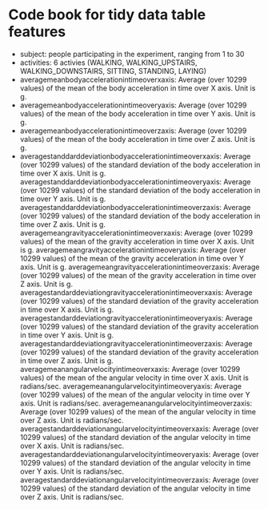 # Code book for tidy data table features
- subject: people participating in the experiment, ranging from 1 to 30
- activities: 6 activies (WALKING, WALKING_UPSTAIRS, WALKING_DOWNSTAIRS, SITTING, STANDING, LAYING)
- averagemeanbodyaccelerationintimeoverxaxis: Average (over 10299 values) of the mean of the body acceleration in time over X axis. Unit is g.
- averagemeanbodyaccelerationintimeoveryaxis: Average (over 10299 values) of the mean of the body acceleration in time over Y axis. Unit is g.
- averagemeanbodyaccelerationintimeoverzaxis: Average (over 10299 values) of the mean of the body acceleration in time over Z axis. Unit is g.
- averagestanddarddeviationbodyaccelerationintimeoverxaxis: Average (over 10299 values) of the standard deviation of the body acceleration in time over X axis. Unit is g.
averagestanddarddeviationbodyaccelerationintimeoveryaxis: Average (over 10299 values) of the standard deviation of the body acceleration in time over Y axis. Unit is g.
averagestanddarddeviationbodyaccelerationintimeoverzaxis: Average (over 10299 values) of the standard deviation of the body acceleration in time over Z axis. Unit is g.
averagemeangravityaccelerationintimeoverxaxis: Average (over 10299 values) of the mean of the gravity acceleration in time over X axis. Unit is g.
averagemeangravityaccelerationintimeoveryaxis: Average (over 10299 values) of the mean of the gravity acceleration in time over Y axis. Unit is g.
averagemeangravityaccelerationintimeoverzaxis: Average (over 10299 values) of the mean of the gravity acceleration in time over Z axis. Unit is g.
averagestandarddeviationgravityaccelerationintimeoverxaxis: Average (over 10299 values) of the standard deviation of the gravity acceleration in time over X axis. Unit is g.
averagestandarddeviationgravityaccelerationintimeoveryaxis: Average (over 10299 values) of the standard deviation of the gravity acceleration in time over Y axis. Unit is g.
averagestandarddeviationgravityaccelerationintimeoverzaxis: Average (over 10299 values) of the standard deviation of the gravity acceleration in time over Z axis. Unit is g.
averagemeanangularvelocityintimeoverxaxis: Average (over 10299 values) of the mean of the angular velocity in time over X axis. Unit is radians/sec.
averagemeanangularvelocityintimeoveryaxis: Average (over 10299 values) of the mean of the angular velocity in time over Y axis. Unit is radians/sec.
averagemeanangularvelocityintimeoverzaxis: Average (over 10299 values) of the mean of the angular velocity in time over Z axis. Unit is radians/sec.
averagestandarddeviationangularvelocityintimeoverxaxis: Average (over 10299 values) of the standard deviation of the angular velocity in time over X axis. Unit is radians/sec.
averagestandarddeviationangularvelocityintimeoveryaxis: Average (over 10299 values) of the standard deviation of the angular velocity in time over Y axis. Unit is radians/sec.
averagestandarddeviationangularvelocityintimeoverzaxis: Average (over 10299 values) of the standard deviation of the angular velocity in time over Z axis. Unit is radians/sec.
